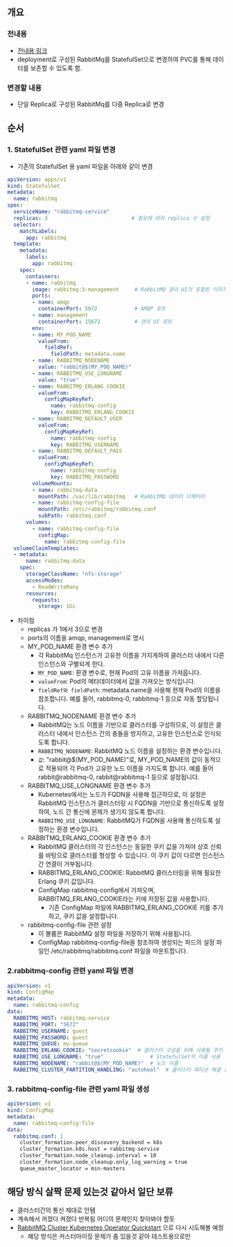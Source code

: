## 개요
### 전내용
- [전내용 링크](./02_단일%20RabbitMq%20StatefulSet,PVC%20로%20변경하기%20.md)
- deployment로 구성된 RabbitMq를 StatefulSet으로 변경하여 PVC를 통해 데이터를 보존할 수 있도록 함.
### 변경할 내용
- 단일 Replica로 구성된 RabbitMq를 다중 Replica로 변경

## 순서
### 1. StatefulSet 관련 yaml 파일 변경
- 기존의 StatefulSet 용 yaml 파일을 아래와 같이 변경
``` yaml
apiVersion: apps/v1
kind: StatefulSet
metadata:
  name: rabbitmq
spec:
  serviceName: "rabbitmq-service"
  replicas: 3                           # 필요에 따라 replica 수 설정
  selector:
    matchLabels:
      app: rabbitmq
  template:
    metadata:
      labels:
        app: rabbitmq
    spec:
      containers:
      - name: rabbitmq
        image: rabbitmq:3-management     # RabbitMQ 관리 UI가 포함된 이미지
        ports:
        - name: amqp
          containerPort: 5672            # AMQP 포트
        - name: management
          containerPort: 15672           # 관리 UI 포트
        env:
        - name: MY_POD_NAME
          valueFrom:
            fieldRef:
              fieldPath: metadata.name
        - name: RABBITMQ_NODENAME
          value: "rabbit@$(MY_POD_NAME)"
        - name: RABBITMQ_USE_LONGNAME
          value: "true"
        - name: RABBITMQ_ERLANG_COOKIE
          valueFrom:
            configMapKeyRef:
              name: rabbitmq-config
              key: RABBITMQ_ERLANG_COOKIE
        - name: RABBITMQ_DEFAULT_USER
          valueFrom:
            configMapKeyRef:
              name: rabbitmq-config
              key: RABBITMQ_USERNAME
        - name: RABBITMQ_DEFAULT_PASS
          valueFrom:
            configMapKeyRef:
              name: rabbitmq-config
              key: RABBITMQ_PASSWORD
        volumeMounts:
        - name: rabbitmq-data
          mountPath: /var/lib/rabbitmq   # RabbitMQ 데이터 디렉터리
        - name: rabbitmq-config-file
          mountPath: /etc/rabbitmq/rabbitmq.conf
          subPath: rabbitmq.conf
      volumes:
        - name: rabbitmq-config-file
          configMap:
            name: rabbitmq-config-file
  volumeClaimTemplates:
  - metadata:
      name: rabbitmq-data
    spec:
      storageClassName: "nfs-storage"
      accessModes:
        - ReadWriteMany
      resources:
        requests:
          storage: 1Gi
``` 
- 차이점
  - replicas 가 1에서 3으로 변경
  - ports의 이름을 amqp, management로 명시
  - MY_POD_NAME 환경 변수 추가
    - 각 RabbitMq 인스턴스가 고유한 이름을 가지게하여 클러스터 내에서 다른 인스턴스와 구별되게 한다.
    - `MY_POD_NAME`: 환경 변수로, 현재 Pod의 고유 이름을 가져옵니다.
    - `valueFrom`: Pod의 메타데이터에서 값을 가져오는 방식입니다.
    - `fieldRef와 fieldPath`: metadata.name을 사용해 현재 Pod의 이름을 참조합니다. 예를 들어, rabbitmq-0, rabbitmq-1 등으로 자동 할당됩니다.
  - RABBITMQ_NODENAME 환경 변수 추가
    - RabbitMQ는 노드 이름을 기반으로 클러스터를 구성하므로, 이 설정은 클러스터 내에서 인스턴스 간의 충돌을 방지하고, 고유한 인스턴스로 인식되도록 합니다.
    - `RABBITMQ_NODENAME`: RabbitMQ 노드 이름을 설정하는 환경 변수입니다.
    - `값`: "rabbit@$(MY_POD_NAME)"로, MY_POD_NAME의 값이 동적으로 적용되어 각 Pod가 고유한 노드 이름을 가지도록 합니다. 예를 들어 rabbit@rabbitmq-0, rabbit@rabbitmq-1 등으로 설정됩니다.
  - RABBITMQ_USE_LONGNAME 환경 변수 추가
    - Kubernetes에서는 노드가 FQDN을 사용해 접근하므로, 이 설정은 RabbitMQ 인스턴스가 클러스터링 시 FQDN을 기반으로 통신하도록 설정하여, 노드 간 통신에 문제가 생기지 않도록 합니다.
    - `RABBITMQ_USE_LONGNAME`: RabbitMQ가 FQDN을 사용해 통신하도록 설정하는 환경 변수입니다.
  - RABBITMQ_ERLANG_COOKIE 환경 변수 추가
    - RabbitMQ 클러스터의 각 인스턴스는 동일한 쿠키 값을 가져야 상호 신뢰를 바탕으로 클러스터를 형성할 수 있습니다. 이 쿠키 값이 다르면 인스턴스 간 연결이 거부됩니다.
    - RABBITMQ_ERLANG_COOKIE: RabbitMQ 클러스터링을 위해 필요한 Erlang 쿠키 값입니다.
    - ConfigMap rabbitmq-config에서 가져오며, RABBITMQ_ERLANG_COOKIE라는 키에 저장된 값을 사용합니다.
      - 기존 ConfigMap 파일에 RABBITMQ_ERLANG_COOKIE 키를 추가하고, 쿠키 값을 설정합니다.
  - rabbitmq-config-file 관련 설정
    - 이 볼륨은 RabbitMQ 설정 파일을 저장하기 위해 사용됩니다.
    - ConfigMap rabbitmq-config-file을 참조하여 생성되는 파드의 설정 파일인 /etc/rabbitmq/rabbitmq.conf 파일을 마운트합니다.

### 2.rabbitmq-config 관련 yaml 파일 변경
```yaml 
apiVersion: v1
kind: ConfigMap
metadata:
  name: rabbitmq-config
data:
  RABBITMQ_HOST: rabbitmq-service
  RABBITMQ_PORT: "5672"
  RABBITMQ_USERNAME: guest
  RABBITMQ_PASSWORD: guest
  RABBITMQ_QUEUE: my-queue
  RABBITMQ_ERLANG_COOKIE: "secretcookie"  # 클러스터 구성을 위해 사용될 쿠키 값
  RABBITMQ_USE_LONGNAME: "true"               # StatefulSet의 이름 사용
  RABBITMQ_NODENAME: "rabbit@$(MY_POD_NAME)"  # 노드 이름
  RABBITMQ_CLUSTER_PARTITION_HANDLING: "autoheal"  # 클러스터 파티션 해결 설정
```

### 3. rabbitmq-config-file 관련 yaml 파일 생성
```yaml
apiVersion: v1
kind: ConfigMap
metadata:
  name: rabbitmq-config-file
data:
  rabbitmq.conf: |
    cluster_formation.peer_discovery_backend = k8s
    cluster_formation.k8s.host = rabbitmq-service
    cluster_formation.node_cleanup.interval = 10
    cluster_formation.node_cleanup.only_log_warning = true
    queue_master_locator = min-masters
```


## 해당 방식 살짝 문제 있는것 같아서 일단 보류
- 클러스터간의 통신 제대로 안됌
- 계속해서 꺼졌다 켜졌다 반복됨 어디의 문제인지 찾아봐야 할듯
- [RabbitMQ Cluster Kubernetes Operator Quickstart](https://www.rabbitmq.com/kubernetes/operator/quickstart-operator) 으로 다시 시도해볼 예정
  - 해당 방식은 커스터마이징 문제가 좀 있을것 같아 테스트용으로만